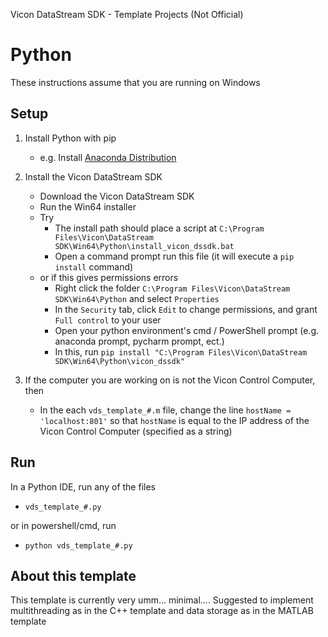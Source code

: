 Vicon DataStream SDK - Template Projects (Not Official)
# Python
These instructions assume that you are running on Windows

## Setup
1. Install Python with pip
	- e.g. Install [Anaconda Distribution](https://www.anaconda.com/products/distribution)

2. Install the Vicon DataStream SDK
	- Download the Vicon DataStream SDK
	- Run the Win64 installer
	- Try
		- The install path should place a script at `C:\Program Files\Vicon\DataStream SDK\Win64\Python\install_vicon_dssdk.bat`
		- Open a command prompt run this file (it will execute a `pip install` command)
	- or if this gives permissions errors
		- Right click the folder `C:\Program Files\Vicon\DataStream SDK\Win64\Python` and select `Properties`
		- In the `Security` tab, click `Edit` to change permissions, and grant `Full control` to your user
		- Open your python environment's cmd / PowerShell prompt (e.g. anaconda prompt, pycharm prompt, ect.)
		- In this, run `pip install "C:\Program Files\Vicon\DataStream SDK\Win64\Python\vicon_dssdk"`

2. If the computer you are working on is not the Vicon Control Computer, then
	- In the each `vds_template_#.m` file, change the line `hostName = 'localhost:801'` so that `hostName` is equal to the IP address of the Vicon Control Computer (specified as a string)

## Run
In a Python IDE, run any of the files
- `vds_template_#.py`

or in powershell/cmd, run
-	`python vds_template_#.py`

## About this template
This template is currently very umm... minimal....
Suggested to implement multithreading as in the C++ template and data storage as in the MATLAB template


